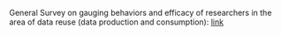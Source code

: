 General Survey on gauging behaviors and efficacy of researchers in the area of data reuse (data production and consumption): [link](https://docs.google.com/forms/d/e/1FAIpQLScUG2c55G2wcnBHAs4YuHeKTFVb5xaCA8gDoWvfykegUrBhoA/viewform?vc=0&c=0&w=1)
